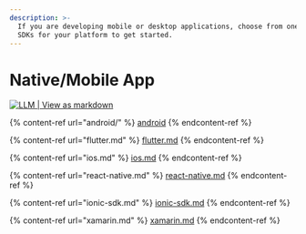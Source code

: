 ```yaml
---
description: >-
  If you are developing mobile or desktop applications, choose from one of these
  SDKs for your platform to get started.
---
```


# Native/Mobile App

[![LLM | View as markdown](https://img.shields.io/badge/LLM-View%20as%20markdown-blue)](https://raw.githubusercontent.com/authgear/docs/refs/heads/main/get-started/native-mobile-app/README.md)

{% content-ref url="android/" %}
[android](android/)
{% endcontent-ref %}

{% content-ref url="flutter.md" %}
[flutter.md](flutter.md)
{% endcontent-ref %}

{% content-ref url="ios.md" %}
[ios.md](ios.md)
{% endcontent-ref %}

{% content-ref url="react-native.md" %}
[react-native.md](react-native.md)
{% endcontent-ref %}

{% content-ref url="ionic-sdk.md" %}
[ionic-sdk.md](ionic-sdk.md)
{% endcontent-ref %}

{% content-ref url="xamarin.md" %}
[xamarin.md](xamarin.md)
{% endcontent-ref %}
